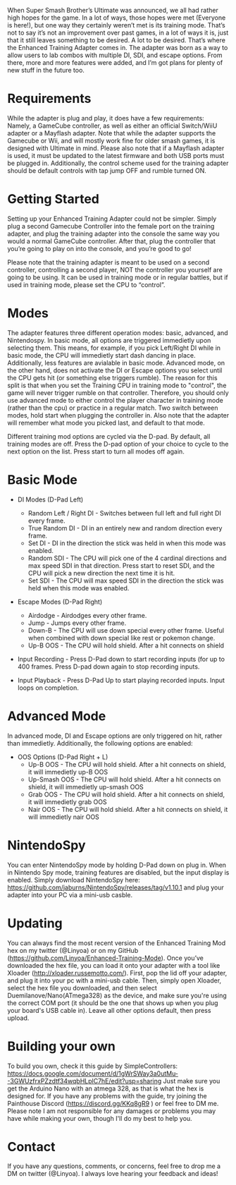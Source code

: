 When Super Smash Brother’s Ultimate was announced, we all had rather high hopes for the game. In a lot of ways, those hopes were met (Everyone is here!), but one way they certainly weren’t met is its training mode. That’s not to say it’s not an improvement over past games, in a lot of ways it is, just that it still leaves something to be desired. A lot to be desired. That’s where the Enhanced Training Adapter comes in.
The adapter was born as a way to allow users to lab combos with multiple DI, SDI, and escape options. From there, more and more features were added, and I’m got plans for plenty of new stuff in the future too.

# Requirements

While the adapter is plug and play, it does have a few requirements: Namely, a GameCube controller, as well as either an official Switch/WiiU adapter or a Mayflash adapter. Note that while the adapter supports the Gamecube or Wii, and will mostly work fine for older smash games, it is designed with Ultimate in mind. Please also note that if a Mayflash adapter is used, it must be updated to the latest firmware and both USB ports must be plugged in. Additionally, the control scheme used for the training adapter should be default controls with tap jump OFF and rumble turned ON. 

# Getting Started

Setting up your Enhanced Training Adapter could not be simpler. Simply plug a second Gamecube Controller into the female port on the training adapter, and plug the training adapter into the console the same way you would a normal GameCube controller. After that, plug the controller that you’re going to play on into the console, and you’re good to go!

Please note that the training adapter is meant to be used on a second controller, controlling a second player, NOT the controller you yourself are going to be using. It can be used in training mode or in regular battles, but if used in training mode, please set the CPU to “control”.

# Modes

The adapter features three different operation modes: basic, advanced, and Nintendospy. In basic mode, all options are triggered immedietly upon selecting them. This means, for example, if you pick Left/Right DI while in basic mode, the CPU will immedietly start dash dancing in place. Additionally, less features are avialable in basic mode. Advanced mode, on the other hand, does not activate the DI or Escape options you select until the CPU gets hit (or something else triggers rumble). The reason for this split is that when you set the Training CPU in training mode to "control", the game will never trigger rumble on that controller. Therefore, you should only use advanced mode to either control the player character in training mode (rather than the cpu) or practice in a regular match. Two switch between modes, hold start when plugging the controller in. Also note that the adapter will remember what mode you picked last, and default to that mode.

Different training mod options are cycled via the D-pad. By default, all training modes are off. Press the D-pad option of your choice to cycle to the next option on the list. Press start to turn all modes off again.

# Basic Mode

- DI Modes (D-Pad Left)
	- Random Left / Right DI - Switches between full left and full right DI every frame.
	- True Random DI - DI in an entirely new and random direction every frame.
	- Set DI - DI in the direction the stick was held in when this mode was enabled.
	- Random SDI - The CPU will pick one of the 4 cardinal directions and max speed SDI in that direction. Press start to reset SDI, and the CPU will pick a new direction the next time it is hit.
	- Set SDI - The CPU will max speed SDI in the direction the stick was held when this mode was enabled.

- Escape Modes (D-Pad Right)
	- Airdodge - Airdodges every other frame.
	- Jump - Jumps every other frame.
	- Down-B - The CPU will use down special every other frame. Useful when combined with down special like rest or pokemon change.
	- Up-B OOS - The CPU will hold shield. After a hit connects on shield

- Input Recording - Press D-Pad down to start recording inputs (for up to 400 frames. Press D-pad down again to stop recording inputs.
- Input Playback - Press D-Pad Up to start playing recorded inputs. Input loops on completion.

# Advanced Mode

In advanced mode, DI and Escape options are only triggered on hit, rather than immedietly. Additionally, the following options are enabled:

- OOS Options (D-Pad Right + L)
	- Up-B OOS - The CPU will hold shield. After a hit connects on shield, it will immedietly up-B OOS
	- Up-Smash OOS - The CPU will hold shield. After a hit connects on shield, it will immedietly up-smash OOS
	- Grab OOS - The CPU will hold shield. After a hit connects on shield, it will immedietly grab OOS
	- Nair OOS - The CPU will hold shield. After a hit connects on shield, it will immedietly nair OOS
	
# NintendoSpy

You can enter NintendoSpy mode by holding D-Pad down on plug in. When in Nintendo Spy mode, training features are disabled, but the input display is enabled. Simply download NintendoSpy here: https://github.com/jaburns/NintendoSpy/releases/tag/v1.10.1 and plug your adapter into your PC via a mini-usb casble.

# Updating
You can always find the most recent version of the Enhanced Training Mod hex on my twitter (@Linyoa) or on my GitHub (https://github.com/Linyoa/Enhanced-Training-Mode). Once you’ve downloaded the hex file, you can load it onto your adapter with a tool like Xloader (http://xloader.russemotto.com/). First, pop the lid off your adapter, and plug it into your pc with a mini-usb cable. Then, simply open Xloader, select the hex file you downloaded,  and then select Duemilanove/Nano(ATmega328) as the device, and make sure you're using the correct COM port (it should be the one that shows up when you plug your board's USB cable in). Leave all other options default, then press upload.

# Building your own
To build you own, check it this guide by SimpleControllers: https://docs.google.com/document/d/1gWrSWay3a0utMu--3GWUzfrxPZzdtf34wqbHLplC7hE/edit?usp=sharing Just make sure you get the Arduino Nano with an atmega 328, as that is what the hex is designed for.
If you have any problems with the guide, try joining the Painthouse Discord (https://discord.gg/KKq8gR9 ) or feel free to DM me. Please note I am not responsible for any damages or problems you may have while making your own, though I'll do my best to help you.

# Contact
If you have any questions, comments, or concerns, feel free to drop me a DM on twitter (@Linyoa). I always love hearing your feedback and ideas!
